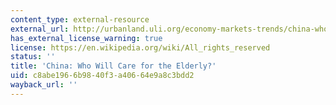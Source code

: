 ```yaml
---
content_type: external-resource
external_url: http://urbanland.uli.org/economy-markets-trends/china-who-will-care-for-the-elderly/
has_external_license_warning: true
license: https://en.wikipedia.org/wiki/All_rights_reserved
status: ''
title: 'China: Who Will Care for the Elderly?'
uid: c8abe196-6b98-40f3-a406-64e9a8c3bdd2
wayback_url: ''
---
```

